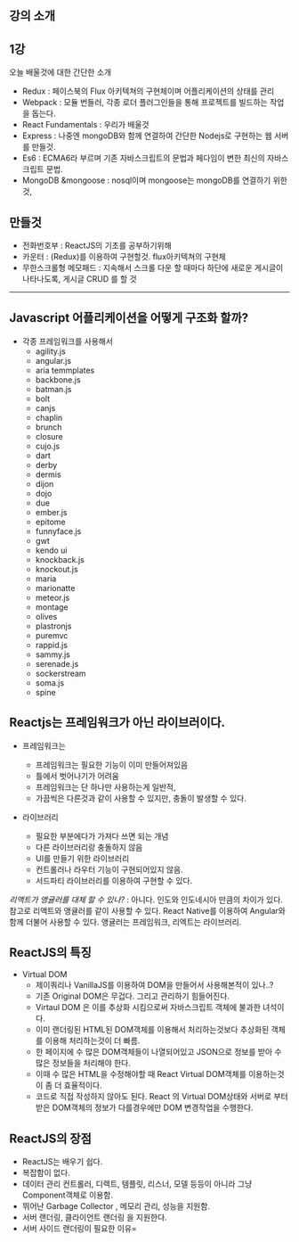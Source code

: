 
## 강의 소개 


## 1강 

오늘 배울것에 대한 간단한 소개 

 - Redux : 페이스북의 Flux 아키텍쳐의 구현체이며 어플리케이션의 상태를 관리
 - Webpack : 모듈 번들러, 각종 로더 플러그인들을 통해 프로젝트를 빌드하는 작업을 돕는다.
 - React Fundamentals : 우리가 배울것 
 - Express : 나중엔 mongoDB와 함께 연결하여 간단한 Nodejs로 구현하는 웹 서버를 만들것. 
 - Es6 : ECMA6라 부르며 기존 자바스크립트의 문법과 페다임이 변한 최신의 자바스크립트 문법.
 - MongoDB &mongoose : nosql이며 mongoose는 mongoDB를 연결하기 위한것,

## 만들것 
 - 전화번호부 : ReactJS의 기초를 공부하기위해 
 - 카운터 : (Redux)를 이용하여 구현할것. flux아키텍쳐의 구현체
 - 무한스크롤형 메모패드 : 지속해서 스크롤 다운 할 때마다 하단에 새로운 게시글이 나타나도록, 게시글 CRUD 를 할 것 

--------------

## Javascript 어플리케이션을 어떻게 구조화 할까?
 - 각종 프레임워크를 사용해서 
   - agility.js
   - angular.js 
   - aria temmplates 
   - backbone.js 
   - batman.js 
   - bolt 
   - canjs 
   - chaplin 
   - brunch 
   - closure
   - cujo.js 
   - dart 
   - derby 
   - dermis 
   - dijon 
   - dojo
   - due 
   - ember.js 
   - epitome
   - funnyface.js 
   - gwt
   - kendo ui 
   - knockback.js 
   - knockout.js 
   - maria 
   - marionatte 
   - meteor.js 
   - montage 
   - olives 
   - plastronjs
   - puremvc 
   - rappid.js 
   - sammy.js 
   - serenade.js 
   - sockerstream
   - soma.js 
   - spine

## Reactjs는 프레임워크가 아닌 라이브러이다.
 - 프레임워크는 
   - 프레임워크는 필요한 기능이 이미 만들어져있음
   - 틀에서 벗어나기가 어려움
   - 프레임워크는 단 하나만 사용하는게 일반적,
   - 가끔씩은 다른것과 같이 사용할 수 있지만, 충돌이 발생할 수 있다.

 - 라이브러리
   - 필요한 부분에다가 가져다 쓰면 되는 개념
   - 다른 라이브러리랑 충돌하지 않음
   - UI를 만들기 위한 라이브러리
   - 컨트롤러나 라우터 기능이 구현되어있지 않음.
   - 서드파티 라이브러리를 이용하여 구현할 수 있다.

_리액트가 앵귤러를 대체 할 수 있나?_ : 아니다.
인도와 인도네시아 만큼의 차이가 있다. 참고로 리액트와 앵귤러를 같이 사용할 수 있다.
React Native를 이용하여 Angular와 함께 더불어 사용할 수 있다. 
앵귤러는 프레임워크, 리엑트는 라이브러리.

## ReactJS의 특징
 - Virtual DOM 
   - 제이쿼리나 VanillaJS를 이용하여 DOM을 만들어서 사용해본적이 있나..?
   - 기존 Original DOM은 무겁다. 그리고 관리하기 힘들어진다. 
   - Virtaul DOM 은 이를 추상화 시킴으로써 자바스크립트 객체에 불과한 녀석이다. 
   - 이미 랜더링된 HTML된 DOM객체를 이용해서 처리하는것보다 추상화된 객체를 이용해 처리하는것이 더 빠름.
   - 한 페이지에 수 많은 DOM객체들이 나열되어있고 JSON으로 정보를 받아 수 많은 정보들을 처리해야 한다. 
   - 이때 수 많은 HTML을 수정해야할 때 React Virtual DOM객체를 이용하는것이 좀 더 효율적이다.
   - 코드로 직접 작성하지 않아도 된다. React 의 Virtual DOM상태와 서버로 부터 받은 DOM객체의 정보가 다를경우에만 DOM 변경작업을 수행한다.

## ReactJS의 장점
 - ReactJS는 배우기 쉽다.
 - 복잡함이 없다. 
 - 데이터 관리 컨트롤러, 디렉트, 템플릿, 리스너, 모델 등등이 아니라 그냥 Component객체로 이용함.
 - 뛰어난 Garbage Collector , 메모리 관리, 성능을 지원함.
 - 서버 랜더링, 클라이언트 랜더링 을 지원한다. 
 - 서버 사이드 랜더링이 필요한 이유= 

















